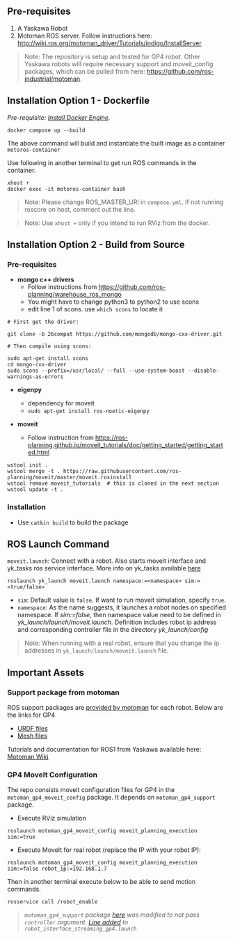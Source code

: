 
## Pre-requisites

1. A Yaskawa Robot
2. Motoman ROS server. Follow instructions here: http://wiki.ros.org/motoman_driver/Tutorials/indigo/InstallServer

> Note: The repository is setup and tested for GP4 robot. Other Yaskawa robots will require necessary support and moveit_config packages, which can be pulled from here: https://github.com/ros-industrial/motoman.

## Installation Option 1 - Dockerfile

*Pre-requisite: [Install Docker Engine](https://docs.docker.com/engine/install/).*

```shell
docker compose up --build
```

The above command will build and instantiate the built image as a container `motoros-container`

Use following in another terminal to get run ROS commands in the container. 

```shell
xhost +
docker exec -it motoros-container bash
```

> Note: Please change ROS_MASTER_URI in `compose.yml`. If not running roscore on host, comment out the line.

> Note: Use `xhost +` only if you intend to run RViz from the docker. 

## Installation Option 2 - Build from Source

### Pre-requisites

- **mongo c++ drivers**
  - Follow instructions from https://github.com/ros-planning/warehouse_ros_mongo
  - You might have to change python3 to python2 to use scons
  - edit line 1 of scons. use `which scons` to locate it
```shell
# First get the driver:

git clone -b 26compat https://github.com/mongodb/mongo-cxx-driver.git

# Then compile using scons:

sudo apt-get install scons
cd mongo-cxx-driver
sudo scons --prefix=/usr/local/ --full --use-system-boost --disable-warnings-as-errors
```

- **eigenpy**
    - dependency for moveit 
    - `sudo apt-get install ros-noetic-eigenpy`
    
- **moveit**
  - Follow instruction from https://ros-planning.github.io/moveit_tutorials/doc/getting_started/getting_started.html
```
wstool init .
wstool merge -t . https://raw.githubusercontent.com/ros-planning/moveit/master/moveit.rosinstall
wstool remove moveit_tutorials  # this is cloned in the next section
wstool update -t .
```

### Installation

- Use `catkin build` to build the package

## ROS Launch Command

`moveit.launch`:  Connect with a robot. Also starts moveit interface and yk_tasks ros service interface. More info on yk_tasks available [here](https://github.com/cmu-mfi/motoman_ros1/blob/master/yk_tasks/README.md)
```
roslaunch yk_launch moveit.launch namespace:=<namespace> sim:=<true/false>
```
* `sim`: Default value is `false`. If want to run moveit simulation, specify `true`.
* `namespace`: As the name suggests, it launches a robot nodes on specified namespace. If *sim:=false*, then namespace value need to be defined in *yk_launch/launch/moveit.launch*. Definition includes robot ip address and corresponding controller file in the directory *yk_launch/config*

> Note: When running with a real robot, ensure that you change the ip addresses in `yk_launch/launch/moveit.launch` file.

## Important Assets

### **Support package from motoman**
ROS support packages are [provided by motoman](https://github.com/ros-industrial/motoman) for each robot. Below are the links for GP4

- [URDF files](https://github.com/cmu-mfi/motoman_ros1/tree/master/depend-packages/motoman/motoman_gp4_support/urdf)
- [Mesh files](https://github.com/cmu-mfi/motoman_ros1/tree/master/depend-packages/motoman/motoman_gp4_support/meshes/gp4)

Tutorials and documentation for ROS1 from Yaskawa available here: [Motoman Wiki](http://wiki.ros.org/motoman)

### **GP4 MoveIt Configuration**
The repo consists moveit configuration files for GP4 in the `motoman_gp4_moveit_config` package. It depends on `motoman_gp4_support` package.

- Execute RViz simulation
```shell
roslaunch motoman_gp4_moveit_config moveit_planning_execution sim:=true
```
- Execute MoveIt for real robot (replace the IP with your robot IP):
```shell
roslaunch motoman_gp4_moveit_config moveit_planning_execution sim:=false robot_ip:=192.168.1.7
```
Then in another terminal execute below to be able to send motion commands.
```shell
rosservice call /robot_enable
```
>  *`motoman_gp4_support` package [here](https://github.com/cmu-mfi/motoman_ros1/tree/master/depend-packages/motoman/motoman_gp4_support) was modified to not pass `controller` argument. [Line added](https://github.com/cmu-mfi/motoman_ros1/blob/741ad854da63d73dff111be450eabcccc8984c65/depend-packages/motoman/motoman_gp4_support/launch/robot_interface_streaming_gp4.launch#L14) to `robot_interface_streaming_gp4.launch`*


